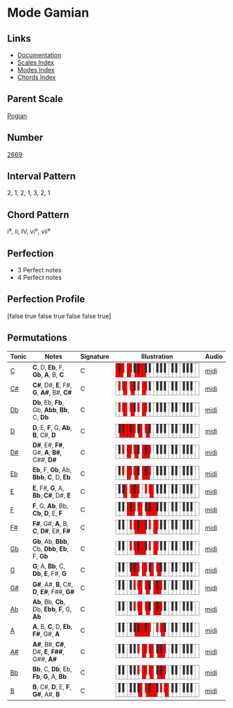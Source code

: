 # Mode Gamian

## Links

- [Documentation](index.md)
- [Scales Index](Scales.md)
- [Modes Index](Modes.md)
- [Chords Index](Chords.md)

## Parent Scale

[Pogian](ScalePogian.md)

## Number

[2669](https://ianring.com/musictheory/scales/2669)

## Interval Pattern

2, 1, 2, 1, 3, 2, 1

## Chord Pattern

i⁰, ii, IV, vi⁰, vii⁰

## Perfection

- 3 Perfect notes
- 4 Perfect notes

## Perfection Profile

[false true false true false false true]

## Permutations

| Tonic | Notes | Signature | Illustration | Audio |
|-------|-------|-----------|--------------|-------|
| [C](ModeCNaturalGamian.md) | **C**, D, **Eb**, F, **Gb**, **A**, B, **C** | C | ![CNaturalGamian](ModeCNaturalGamian.png) | [midi](https://github.com/edipermadi/music/blob/main/docs/ModeCNaturalGamian.mid?raw=true) |
| [C#](ModeCSharpGamian.md) | **C#**, D#, **E**, F#, **G**, **A#**, B#, **C#** | C | ![CSharpGamian](ModeCSharpGamian.png) | [midi](https://github.com/edipermadi/music/blob/main/docs/ModeCSharpGamian.mid?raw=true) |
| [Db](ModeDFlatGamian.md) | **Db**, Eb, **Fb**, Gb, **Abb**, **Bb**, C, **Db** | C | ![DFlatGamian](ModeDFlatGamian.png) | [midi](https://github.com/edipermadi/music/blob/main/docs/ModeDFlatGamian.mid?raw=true) |
| [D](ModeDNaturalGamian.md) | **D**, E, **F**, G, **Ab**, **B**, C#, **D** | C | ![DNaturalGamian](ModeDNaturalGamian.png) | [midi](https://github.com/edipermadi/music/blob/main/docs/ModeDNaturalGamian.mid?raw=true) |
| [D#](ModeDSharpGamian.md) | **D#**, E#, **F#**, G#, **A**, **B#**, C##, **D#** | C | ![DSharpGamian](ModeDSharpGamian.png) | [midi](https://github.com/edipermadi/music/blob/main/docs/ModeDSharpGamian.mid?raw=true) |
| [Eb](ModeEFlatGamian.md) | **Eb**, F, **Gb**, Ab, **Bbb**, **C**, D, **Eb** | C | ![EFlatGamian](ModeEFlatGamian.png) | [midi](https://github.com/edipermadi/music/blob/main/docs/ModeEFlatGamian.mid?raw=true) |
| [E](ModeENaturalGamian.md) | **E**, F#, **G**, A, **Bb**, **C#**, D#, **E** | C | ![ENaturalGamian](ModeENaturalGamian.png) | [midi](https://github.com/edipermadi/music/blob/main/docs/ModeENaturalGamian.mid?raw=true) |
| [F](ModeFNaturalGamian.md) | **F**, G, **Ab**, Bb, **Cb**, **D**, E, **F** | C | ![FNaturalGamian](ModeFNaturalGamian.png) | [midi](https://github.com/edipermadi/music/blob/main/docs/ModeFNaturalGamian.mid?raw=true) |
| [F#](ModeFSharpGamian.md) | **F#**, G#, **A**, B, **C**, **D#**, E#, **F#** | C | ![FSharpGamian](ModeFSharpGamian.png) | [midi](https://github.com/edipermadi/music/blob/main/docs/ModeFSharpGamian.mid?raw=true) |
| [Gb](ModeGFlatGamian.md) | **Gb**, Ab, **Bbb**, Cb, **Dbb**, **Eb**, F, **Gb** | C | ![GFlatGamian](ModeGFlatGamian.png) | [midi](https://github.com/edipermadi/music/blob/main/docs/ModeGFlatGamian.mid?raw=true) |
| [G](ModeGNaturalGamian.md) | **G**, A, **Bb**, C, **Db**, **E**, F#, **G** | C | ![GNaturalGamian](ModeGNaturalGamian.png) | [midi](https://github.com/edipermadi/music/blob/main/docs/ModeGNaturalGamian.mid?raw=true) |
| [G#](ModeGSharpGamian.md) | **G#**, A#, **B**, C#, **D**, **E#**, F##, **G#** | C | ![GSharpGamian](ModeGSharpGamian.png) | [midi](https://github.com/edipermadi/music/blob/main/docs/ModeGSharpGamian.mid?raw=true) |
| [Ab](ModeAFlatGamian.md) | **Ab**, Bb, **Cb**, Db, **Ebb**, **F**, G, **Ab** | C | ![AFlatGamian](ModeAFlatGamian.png) | [midi](https://github.com/edipermadi/music/blob/main/docs/ModeAFlatGamian.mid?raw=true) |
| [A](ModeANaturalGamian.md) | **A**, B, **C**, D, **Eb**, **F#**, G#, **A** | C | ![ANaturalGamian](ModeANaturalGamian.png) | [midi](https://github.com/edipermadi/music/blob/main/docs/ModeANaturalGamian.mid?raw=true) |
| [A#](ModeASharpGamian.md) | **A#**, B#, **C#**, D#, **E**, **F##**, G##, **A#** | C | ![ASharpGamian](ModeASharpGamian.png) | [midi](https://github.com/edipermadi/music/blob/main/docs/ModeASharpGamian.mid?raw=true) |
| [Bb](ModeBFlatGamian.md) | **Bb**, C, **Db**, Eb, **Fb**, **G**, A, **Bb** | C | ![BFlatGamian](ModeBFlatGamian.png) | [midi](https://github.com/edipermadi/music/blob/main/docs/ModeBFlatGamian.mid?raw=true) |
| [B](ModeBNaturalGamian.md) | **B**, C#, **D**, E, **F**, **G#**, A#, **B** | C | ![BNaturalGamian](ModeBNaturalGamian.png) | [midi](https://github.com/edipermadi/music/blob/main/docs/ModeBNaturalGamian.mid?raw=true) |
